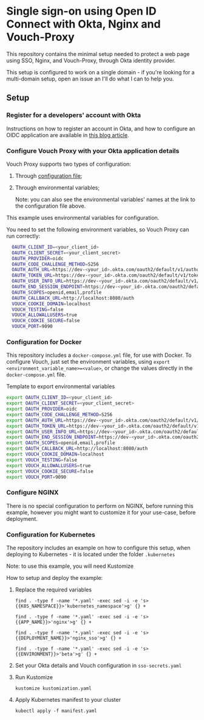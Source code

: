 # Single sign-on using Open ID Connect with Okta, Nginx and Vouch-Proxy

This repository contains the minimal setup needed to protect a web page using SSO, Nginx, and Vouch-Proxy, through Okta identity provider.

This setup is configured to work on a single domain - if you're looking for a multi-domain setup, open an issue an I'll do what I can to help you.

## Setup

### Register for a developers' account with Okta

Instructions on how to register an account in Okta, and how to configure an OIDC application are available in [this blog article][okta-app-howto].

### Configure Vouch Proxy with your Okta application details

Vouch Proxy supports two types of configuration:

1. Through [configuration file][vp-config];
1. Through environmental variables;

   Note: you can also see the environmental variables' names at the link to the configuration file above.

This example uses environmental variables for configuration.

You need to set the following environment variables, so Vouch Proxy can run correctly:

```bash
  OAUTH_CLIENT_ID=<your_client_id>
  OAUTH_CLIENT_SECRET=<your_client_secret>
  OAUTH_PROVIDER=oidc                                                                 # Currently only OIDC is supported
  OAUTH_CODE_CHALLENGE_METHOD=S256                                                    # You can leave this as it is
  OAUTH_AUTH_URL=https://dev-<your_id>.okta.com/oauth2/default/v1/authorize           # Remember to change "<your_id>" to your SSO account URL
  OAUTH_TOKEN_URL=https://dev-<your_id>.okta.com/oauth2/default/v1/token              # Remember to change "<your_id>" to your SSO account URL
  OAUTH_USER_INFO_URL=https://dev-<your_id>.okta.com/oauth2/default/v1/userinfo       # Remember to change "<your_id>" to your SSO account URL
  OAUTH_END_SESSION_ENDPOINT=https://dev-<your_id>.okta.com/oauth2/default/v1/logout  # Remember to change "<your_id>" to your SSO account URL
  OAUTH_SCOPES=openid,email,profile                                                   # The information we will be requesting from Okta - defaults are okay for now
  OAUTH_CALLBACK_URL=http://localhost:8080/auth                                       # The URL that Okta will redirect the browser to - it should be included in your Okta application configuration
  VOUCH_COOKIE_DOMAIN=localhost                                                       # The domain that will be used to set the authentication cookie
  VOUCH_TESTING=false
  VOUCH_ALLOWALLUSERS=true                                                            # Accept every user that can authenticate with our OAuth URL. Okta supports user groups, which we can use to restrict access.
  VOUCH_COOKIE_SECURE=false                                                           # Set cookie security to true, if you're using HTTPS
  VOUCH_PORT=9090                                                                     # The port at which the Vouch Server will be started
```

### Configuration for Docker

This repository includes a `docker-compose.yml` file, for use with Docker.
To configure Vouch, just set the environment variables, using `export <environment_variable_name>=<value>`, or change the values directly in the `docker-compose.yml` file.

Template to export environmental variables

```bash
export OAUTH_CLIENT_ID=<your_client_id>
export OAUTH_CLIENT_SECRET=<your_client_secret>
export OAUTH_PROVIDER=oidc
export OAUTH_CODE_CHALLENGE_METHOD=S256
export OAUTH_AUTH_URL=https://dev-<your_id>.okta.com/oauth2/default/v1/authorize
export OAUTH_TOKEN_URL=https://dev-<your_id>.okta.com/oauth2/default/v1/token
export OAUTH_USER_INFO_URL=https://dev-<your_id>.okta.com/oauth2/default/v1/userinfo
export OAUTH_END_SESSION_ENDPOINT=https://dev-<your_id>.okta.com/oauth2/default/v1/logout
export OAUTH_SCOPES=openid,email,profile
export OAUTH_CALLBACK_URL=http://localhost:8080/auth
export VOUCH_COOKIE_DOMAIN=localhost
export VOUCH_TESTING=false
export VOUCH_ALLOWALLUSERS=true
export VOUCH_COOKIE_SECURE=false
export VOUCH_PORT=9090
```

### Configure NGINX

There is no special configuration to perform on NGINX, before running this example, however you might want to customize it for your use-case, before deployment.

### Configuration for Kubernetes

The repository includes an example on how to configure this setup, when deploying to Kubernetes - it is located under the folder `.kubernetes`

Note: to use this example, you will need Kustomize

How to setup and deploy the example:

1. Replace the required variables

   `find . -type f -name '*.yaml' -exec sed -i -e 's>{{K8S_NAMESPACE}}>'kubernetes_namespace'>g' {} +`

   `find . -type f -name '*.yaml' -exec sed -i -e 's>{{APP_NAME}}>'nginx'>g' {} +`

   `find . -type f -name '*.yaml' -exec sed -i -e 's>{{DEPLOYMENT_NAME}}>'nginx_sso'>g' {} +`

   `find . -type f -name '*.yaml' -exec sed -i -e 's>{{ENVIRONMENT}}>'beta'>g' {} +`

1. Set your Okta details and Vouch configuration in `sso-secrets.yaml`

1. Run Kustomize

   `kustomize kustomization.yaml`

1. Apply Kubernetes manifest to your cluster

   `kubectl apply -f manifest.yaml`

[okta-app-howto]: https://shogo.eu/blog/2021/11/30/Creating-a-Single-Sign-On-application-in-Okta/
[vp-config]: https://github.com/vouch/vouch-proxy/blob/f8410f4ab8569021c389f7a030254b516ae34980/config/config.yml_example
